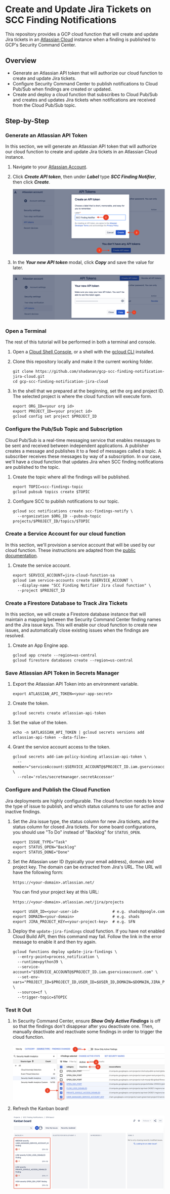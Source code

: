 # Create and Update Jira Tickets on SCC Finding Notifications

This repository provides a GCP cloud function that will create and update Jira tickets in an [Atlassian Cloud](https://www.atlassian.com/cloud) instance when a finding is published to GCP's Security Command Center.

## Overview

- Generate an Atlassian API token that will authorize our cloud function to create and update Jira tickets.
- Configure Security Command Center to publish notifications to Cloud Pub/Sub when findings are created or updated.
- Create and deploy a cloud function that subscribes to Cloud Pub/Sub and creates and updates Jira tickets when notifications are received from the Cloud Pub/Sub topic.

## Step-by-Step

### Generate an Atlassian API Token

In this section, we will generate an Atlassian API token that will authorize our cloud function to create and update Jira tickets in an Atlassian Cloud instance.

1. Navigate to your [Atlassian Account](https://id.atlassian.com/manage-profile/security/api-tokens).

1. Click **_Create API token_**, then under **_Label_** type **_SCC Finding Notifier_**, then click **_Create_**.

   ![](create-new-api-token.png)

1. In the **_Your new API token_** modal, click **_Copy_** and save the value for later.

   ![](copy-api-token.png)

### Open a Terminal

The rest of this tutorial will be performed in both a terminal and console.

1. Open a [Cloud Shell Console](https://ssh.cloud.google.com/cloudshell/editor), or a shell with the [gcloud CLI](https://cloud.google.com/sdk/gcloud) installed.

1. Clone this repository locally and make it the current working folder.

   ```shell
   git clone https://github.com/shadanan/gcp-scc-finding-notification-jira-cloud.git
   cd gcp-scc-finding-notification-jira-cloud
   ```

1. In the shell that we prepared at the beginning, set the org and project ID. The selected project is where the cloud function will execute form.

   ```shell
   export ORG_ID=<your org id>
   export PROJECT_ID=<your project id>
   gcloud config set project $PROJECT_ID
   ```

### Configure the Pub/Sub Topic and Subscription

Cloud Pub/Sub is a real-time messaging service that enables messages to be sent and received between independent applications. A publisher creates a message and publishes it to a feed of messages called a topic. A subscriber receives these messages by way of a subscription. In our case, we'll have a cloud function that updates Jira when SCC finding notifications are published to the topic.

1. Create the topic where all the findings will be published.

   ```shell
   export TOPIC=scc-findings-topic
   gcloud pubsub topics create $TOPIC
   ```

1. Configure SCC to publish notifications to our topic.

   ```shell
   gcloud scc notifications create scc-findings-notify \
     --organization $ORG_ID --pubsub-topic projects/$PROJECT_ID/topics/$TOPIC
   ```

### Create a Service Account for our cloud function

In this section, we'll provision a service account that will be used by our cloud function. These instructions are adapted from the [public documentation](https://cloud.google.com/security-command-center/docs/how-to-programmatic-access).

1. Create the service account.

   ```shell
   export SERVICE_ACCOUNT=jira-cloud-function-sa
   gcloud iam service-accounts create $SERVICE_ACCOUNT \
     --display-name "SCC Finding Notifier Jira cloud function" \
     --project $PROJECT_ID
   ```

### Create a Firestore Database to Track Jira Tickets

In this section, we will create a Firestore database instance that will maintain a mapping between the Security Command Center finding names and the Jira issue keys. This will enable our cloud function to create new issues, and automatically close existing issues when the findings are resolved.

1. Create an App Engine app.

   ```shell
   gcloud app create --region=us-central
   gcloud firestore databases create --region=us-central
   ```



### Save Atlassian API Token in Secrets Manager

1. Export the Atlassian API Token into an environment variable.

   ```shell
   export ATLASSIAN_API_TOKEN=<your-app-secret>
   ```

1. Create the token.

   ```shell
   gcloud secrets create atlassian-api-token
   ```

1. Set the value of the token.

   ```shell
   echo -n $ATLASSIAN_API_TOKEN | gcloud secrets versions add atlassian-api-token --data-file=-
   ```

1. Grant the service account access to the token.

   ```shell
   gcloud secrets add-iam-policy-binding atlassian-api-token \
     --member="serviceAccount:$SERVICE_ACCOUNT@$PROJECT_ID.iam.gserviceaccount.com" \
     --role='roles/secretmanager.secretAccessor'
   ```

### Configure and Publish the Cloud Function

Jira deployments are highly configurable. The cloud function needs to know the type of issue to publish, and which status columns to use for active and inactive findings.

1. Set the Jira issue type, the status column for new Jira tickets, and the status column for closed Jira tickets. For some board configurations, you should use "To Do" instead of "Backlog" for `STATUS_OPEN`.

   ```shell
   export ISSUE_TYPE="Task"
   export STATUS_OPEN="Backlog"
   export STATUS_DONE="Done"
   ```

1. Set the Atlassian user ID (typically your email address), domain and project key. The domain can be extracted from Jira's URL. The URL will have the following form:

   `https://<your-domain>.atlassian.net/`

   You can find your project key at this URL:

   `https://<your-domain>.atlassian.net/jira/projects`

   ```shell
   export USER_ID=<your-user-id>               # e.g. shads@google.com
   export DOMAIN=<your-domain>                 # e.g. shads
   export JIRA_PROJECT_KEY=<your-project-key>  # e.g. SFN
   ```

1. Deploy the `update-jira-findings` cloud function. If you have not enabled Cloud Build API, then this command may fail. Follow the link in the error message to enable it and then try again.

   ```shell
   gcloud functions deploy update-jira-findings \
     --entry-point=process_notification \
     --runtime=python39 \
     --service-account="$SERVICE_ACCOUNT@$PROJECT_ID.iam.gserviceaccount.com" \
     --set-env-vars="PROJECT_ID=$PROJECT_ID,USER_ID=$USER_ID,DOMAIN=$DOMAIN,JIRA_PROJECT_KEY=$JIRA_PROJECT_KEY",ISSUE_TYPE="$ISSUE_TYPE",STATUS_OPEN="$STATUS_OPEN",STATUS_DONE="$STATUS_DONE" \
     --source=cf \
     --trigger-topic=$TOPIC
   ```

### Test It Out

1. In Security Command Center, ensure **_Show Only Active Findings_** is off so that the findings don't disappear after you deactivate one. Then, manually deactivate and reactivate some findings in order to trigger the cloud function.

   ![](toggle-finding-inactive-active.png)

1. Refresh the Kanban board!

   ![](new-jira-issues.png)

